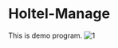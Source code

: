 # Holtel-Manage
This is demo program.
![1](https://www.google.com.vn/search?q=%E1%BA%A3nh&source=lnms&tbm=isch&sa=X&ved=0ahUKEwja6OeWm6zXAhXFJJQKHXJmBsQQ_AUICigB&biw=1366&bih=663#imgrc=8w-fYTqHxY-SZM:)


